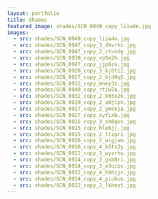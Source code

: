 ```yaml
---
layout: portfolio
title: Shades
featured_image: shades/SCN_0049_copy_liiw4n.jpg
images:
  - src: shades/SCN_0049_copy_liiw4n.jpg
  - src: shades/SCN_0047_copy_3_dhvrkx.jpg
  - src: shades/SCN_0047_copy_2_ctundg.jpg
  - src: shades/SCN_0030_copy_vp9e2h.jpg
  - src: shades/SCN_0047_copy_jjp6zu.jpg
  - src: shades/SCN_0020_copy_3_kj6ti2.jpg
  - src: shades/SCN_0027_copy_2_bjd0q5.jpg
  - src: shades/SCN_0032_copy_mney3z.jpg
  - src: shades/SCN_0040_copy_rtiw7a.jpg
  - src: shades/SCN_0032_copy_2_k65x2n.jpg
  - src: shades/SCN_0019_copy_2_a0jlpv.jpg
  - src: shades/SCN_0017_copy_2_ymceja.jpg
  - src: shades/SCN_0027_copy_xyfixb.jpg
  - src: shades/SCN_0015_copy_3_xh6qvv.jpg
  - src: shades/SCN_0015_copy_hle6jj.jpg
  - src: shades/SCN_0015_copy_2_ltzprz.jpg
  - src: shades/SCN_0016_copy_2_wigjam.jpg
  - src: shades/SCN_0016_copy_4_k5ts2y.jpg
  - src: shades/SCN_0012_copy_3_wyzrhu.jpg
  - src: shades/SCN_0014_copy_2_gsb8ri.jpg
  - src: shades/SCN_0014_copy_3_e3oibs.jpg
  - src: shades/SCN_0012_copy_4_hbhcjr.jpg
  - src: shades/SCN_0014_copy_4_piubuu.jpg
  - src: shades/SCN_0012_copy_2_lkhezt.jpg
---
```

